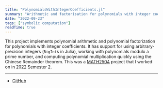```yaml
---
title: "PolynomialsWithIntegerCoefficients.jl"
summary: "Arithmetic and factorisation for polynomials with integer coefficients built in Julia"
date: "2022-09-23"
tags: ["symbolic computation"]
readTime: true
---
```


This project implements polynomial arithmetic and polynomial factorization for polynomials with integer coefficients. It has support for using arbitrary-precision integers (`BigInt`s in Julia), working with polynomials modulo a prime number, and computing polynomial multiplication quickly using the Chinese Remainder theorem. This was a [MATH2504](https://courses.smp.uq.edu.au/MATH2504/) project that I worked on in 2022 Semester 2.

---

* <a href="https://github.com/LimaoC/PolynomialsWithIntegerCoefficients.jl/" target="_blank">GitHub</a>
